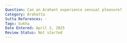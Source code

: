 ```yaml
---
Question: Can an Arahant experience sensual pleasure?
Category: Arahatta
Sutta References: -
Tags: Sukha
Date Entered: April 2, 2025
Review Status: Not started
---
```

